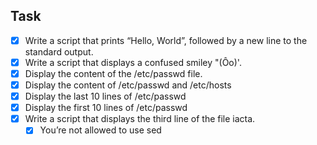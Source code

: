 ## Task
- [X] Write a script that prints “Hello, World”, followed by a new line to the standard output.
- [X] Write a script that displays a confused smiley "(Ôo)'.
- [X] Display the content of the /etc/passwd file.
- [X] Display the content of /etc/passwd and /etc/hosts
- [X] Display the last 10 lines of /etc/passwd
- [X] Display the first 10 lines of /etc/passwd
- [X] Write a script that displays the third line of the file iacta.
  - [X] You’re not allowed to use sed

